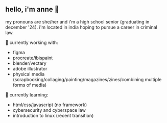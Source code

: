 ## hello, i'm anne 👋
my pronouns are she/her and i'm a high school senior (graduating in december '24). i'm located in india hoping to pursue a career in criminal law.

🔭 currently working with: 
- figma
- procreate/ibispaint
- blender/vectary
- adobe illustrator
- physical media (scrapbooking/collaging/painting/magazines/zines/combining multiple forms of media)

 🌱 currently learning:
- html/css/javascript (no framework)
- cybersecurity and cyberspace law
- introduction to linux (recent transition)

<!--
**arsoninstigator/arsoninstigator** is a ✨ _special_ ✨ repository because its `README.md` (this file) appears on your GitHub profile.

Here are some ideas to get you started:

- 🔭 I’m currently working on ...
- 🌱 I’m currently learning ...
- 👯 I’m looking to collaborate on ...
- 🤔 I’m looking for help with ...
- 💬 Ask me about ...
- 📫 How to reach me: ...
- 😄 Pronouns: ...
- ⚡ Fun fact: ...
-->

